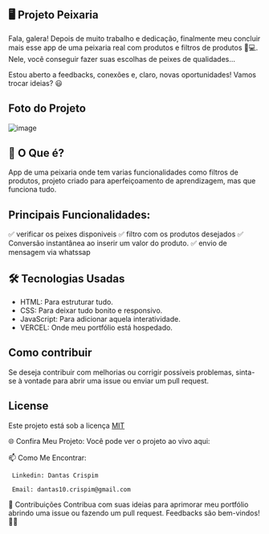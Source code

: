  ## 🖥️ Projeto Peixaria
   Fala, galera! Depois de muito trabalho e dedicação, finalmente meu concluir mais esse app de uma peixaria real com produtos e filtros de produtos 🎉💻.
   Nele, você conseguir fazer suas escolhas de peixes de qualidades... 
  
  Estou aberto a feedbacks, conexões e, claro, novas oportunidades! Vamos trocar ideias? 😃

 ## Foto do Projeto
![image](https://github.com/user-attachments/assets/32675e1c-48aa-4eff-b2bb-806453e433c4)

   

 ## 🚀 O Que é?

App de uma peixaria onde tem varias funcionalidades como filtros de produtos, projeto criado para aperfeiçoamento de aprendizagem, mas que funciona tudo.

## Principais Funcionalidades:

✅ verificar os peixes disponiveis
✅ filtro com os produtos desejados
✅ Conversão instantânea ao inserir um valor do produto.
✅ envio de mensagem via whatssap

## 🛠️ Tecnologias Usadas
  - HTML: Para estruturar tudo.
  - CSS: Para deixar tudo bonito e responsivo.
  - JavaScript: Para adicionar aquela interatividade.
  - VERCEL: Onde meu portfólio está hospedado.
  
## Como contribuir

   Se deseja contribuir com melhorias ou corrigir possíveis problemas, sinta-se à vontade para abrir uma issue ou enviar um pull request.

## License
  Este projeto está sob a licença [MIT](https://choosealicense.com/licenses/mit/)

  🌐 Confira Meu Projeto: 
    Você pode ver o projeto ao vivo aqui: 

📫 Como Me Encontrar: 

     Linkedin: Dantas Crispim

     Email: dantas10.crispim@gmail.com

📝 Contribuições Contribua com suas ideias para aprimorar meu portfólio abrindo uma issue ou fazendo um pull request. Feedbacks são bem-vindos! 🌟🚀
